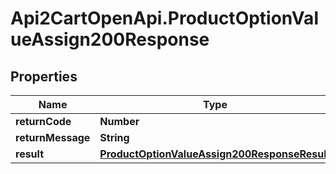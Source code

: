 # Api2CartOpenApi.ProductOptionValueAssign200Response

## Properties

Name | Type | Description | Notes
------------ | ------------- | ------------- | -------------
**returnCode** | **Number** |  | [optional] 
**returnMessage** | **String** |  | [optional] 
**result** | [**ProductOptionValueAssign200ResponseResult**](ProductOptionValueAssign200ResponseResult.md) |  | [optional] 


